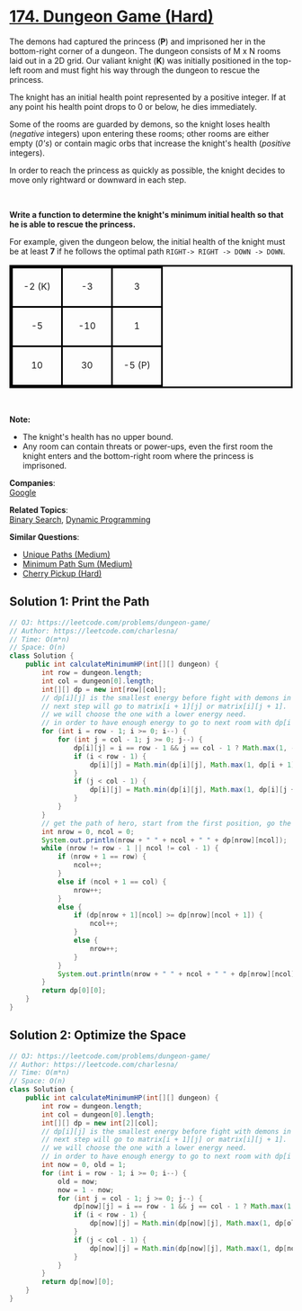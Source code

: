 # [174. Dungeon Game (Hard)](https://leetcode.com/problems/dungeon-game/)

<style type="text/css">table.dungeon, .dungeon th, .dungeon td {
  border:3px solid black;
}

 .dungeon th, .dungeon td {
    text-align: center;
    height: 70px;
    width: 70px;
}
</style>
<p>The demons had captured the princess (<strong>P</strong>) and imprisoned her in the bottom-right corner of a dungeon. The dungeon consists of M x N rooms laid out in a 2D grid. Our valiant knight (<strong>K</strong>) was initially positioned in the top-left room and must fight his way through the dungeon to rescue the princess.</p>

<p>The knight has an initial health point represented by a positive integer. If at any point his health point drops to 0 or below, he dies immediately.</p>

<p>Some of the rooms are guarded by demons, so the knight loses health (<em>negative</em> integers) upon entering these rooms; other rooms are either empty (<em>0's</em>) or contain magic orbs that increase the knight's health (<em>positive</em> integers).</p>

<p>In order to reach the princess as quickly as possible, the knight decides to move only rightward or downward in each step.</p>

<p>&nbsp;</p>

<p><strong>Write a function to determine the knight's minimum initial health so that he is able to rescue the princess.</strong></p>

<p>For example, given the dungeon below, the initial health of the knight must be at least <strong>7</strong> if he follows the optimal path <code>RIGHT-&gt; RIGHT -&gt; DOWN -&gt; DOWN</code>.</p>

<table class="dungeon">
	<tbody>
		<tr>
			<td>-2 (K)</td>
			<td>-3</td>
			<td>3</td>
		</tr>
		<tr>
			<td>-5</td>
			<td>-10</td>
			<td>1</td>
		</tr>
		<tr>
			<td>10</td>
			<td>30</td>
			<td>-5 (P)</td>
		</tr>
	</tbody>
</table>

<p>&nbsp;</p>

<p><strong>Note:</strong></p>

<ul>
	<li>The knight's health has no upper bound.</li>
	<li>Any room can contain threats or power-ups, even the first room the knight enters and the bottom-right room where the princess is imprisoned.</li>
</ul>


**Companies**:  
[Google](https://leetcode.com/company/google)

**Related Topics**:  
[Binary Search](https://leetcode.com/tag/binary-search/), [Dynamic Programming](https://leetcode.com/tag/dynamic-programming/)

**Similar Questions**:
* [Unique Paths (Medium)](https://leetcode.com/problems/unique-paths/)
* [Minimum Path Sum (Medium)](https://leetcode.com/problems/minimum-path-sum/)
* [Cherry Pickup (Hard)](https://leetcode.com/problems/cherry-pickup/)

## Solution 1: Print the Path

```java
// OJ: https://leetcode.com/problems/dungeon-game/
// Author: https://leetcode.com/charlesna/
// Time: O(m*n)
// Space: O(n)
class Solution {
    public int calculateMinimumHP(int[][] dungeon) {
        int row = dungeon.length;
        int col = dungeon[0].length;
        int[][] dp = new int[row][col];
        // dp[i][j] is the smallest energy before fight with demons in matrix[i][j]
        // next step will go to matrix[i + 1][j] or matrix[i][j + 1]. 
        // we will choose the one with a lower energy need. 
        // in order to have enough energy to go to next room with dp[i + 1][j]
        for (int i = row - 1; i >= 0; i--) {
            for (int j = col - 1; j >= 0; j--) {
                dp[i][j] = i == row - 1 && j == col - 1 ? Math.max(1, -dungeon[i][j] + 1) : Integer.MAX_VALUE;
                if (i < row - 1) {
                    dp[i][j] = Math.min(dp[i][j], Math.max(1, dp[i + 1][j] - dungeon[i][j]));
                }
                if (j < col - 1) {
                    dp[i][j] = Math.min(dp[i][j], Math.max(1, dp[i][j + 1] - dungeon[i][j]));
                }
            }
        }
        // get the path of hero, start from the first position, go the dp[next] with smaller required energy
        int nrow = 0, ncol = 0;
        System.out.println(nrow + " " + ncol + " " + dp[nrow][ncol]);
        while (nrow != row - 1 || ncol != col - 1) {
            if (nrow + 1 == row) {
                ncol++;
            }
            else if (ncol + 1 == col) {
                nrow++;
            }
            else {
                if (dp[nrow + 1][ncol] >= dp[nrow][ncol + 1]) {
                    ncol++;
                }
                else {
                    nrow++;
                }
            }
            System.out.println(nrow + " " + ncol + " " + dp[nrow][ncol]);
        }
        return dp[0][0];
    }
}
```


## Solution 2: Optimize the Space

```java
// OJ: https://leetcode.com/problems/dungeon-game/
// Author: https://leetcode.com/charlesna/
// Time: O(m*n)
// Space: O(n)
class Solution {
    public int calculateMinimumHP(int[][] dungeon) {
        int row = dungeon.length;
        int col = dungeon[0].length;
        int[][] dp = new int[2][col];
        // dp[i][j] is the smallest energy before fight with demons in matrix[i][j]
        // next step will go to matrix[i + 1][j] or matrix[i][j + 1]. 
        // we will choose the one with a lower energy need. 
        // in order to have enough energy to go to next room with dp[i + 1][j]
        int now = 0, old = 1;
        for (int i = row - 1; i >= 0; i--) {
            old = now;
            now = 1 - now;
            for (int j = col - 1; j >= 0; j--) {
                dp[now][j] = i == row - 1 && j == col - 1 ? Math.max(1, -dungeon[row - 1][col - 1] + 1) : Integer.MAX_VALUE;
                if (i < row - 1) {
                    dp[now][j] = Math.min(dp[now][j], Math.max(1, dp[old][j] - dungeon[i][j]));
                }
                if (j < col - 1) {
                    dp[now][j] = Math.min(dp[now][j], Math.max(1, dp[now][j + 1] - dungeon[i][j]));
                }
            }
        }
        return dp[now][0];
    }
}
```